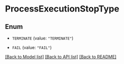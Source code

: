 # ProcessExecutionStopType

## Enum


* `TERMINATE` (value: `"TERMINATE"`)

* `FAIL` (value: `"FAIL"`)


[[Back to Model list]](../README.md#documentation-for-models) [[Back to API list]](../README.md#documentation-for-api-endpoints) [[Back to README]](../README.md)


